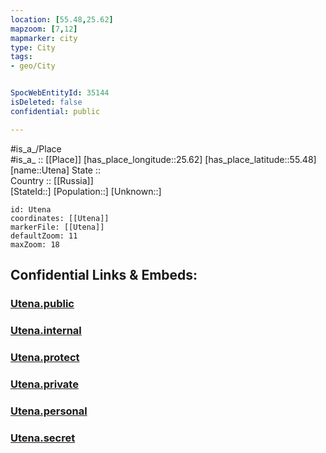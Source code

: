 ```yaml
---
location: [55.48,25.62] 
mapzoom: [7,12] 
mapmarker: city 
type: City
tags:
- geo/City


SpocWebEntityId: 35144
isDeleted: false
confidential: public

---
```

#is_a_/Place  
#is_a_ :: [[Place]] 
[has_place_longitude::25.62] 
[has_place_latitude::55.48] 
[name::Utena] 
State ::  
Country :: [[Russia]]  
[StateId::] 
[Population::] 
[Unknown::] 


```leaflet
id: Utena
coordinates: [[Utena]] 
markerFile: [[Utena]] 
defaultZoom: 11 
maxZoom: 18
```


## Confidential Links & Embeds: 

### [Utena.public](/_public/\Earth\Continent\Europe\Europe~North\Lithuania\Counties~Lithuania\Utenos\CityUtena.public.md) 

### [Utena.internal](/_internal/\Earth\Continent\Europe\Europe~North\Lithuania\Counties~Lithuania\Utenos\CityUtena.internal.md) 

### [Utena.protect](/_protect/\Earth\Continent\Europe\Europe~North\Lithuania\Counties~Lithuania\Utenos\CityUtena.protect.md) 

### [Utena.private](/_private/\Earth\Continent\Europe\Europe~North\Lithuania\Counties~Lithuania\Utenos\CityUtena.private.md) 

### [Utena.personal](/_personal/\Earth\Continent\Europe\Europe~North\Lithuania\Counties~Lithuania\Utenos\CityUtena.personal.md) 

### [Utena.secret](/_secret/\Earth\Continent\Europe\Europe~North\Lithuania\Counties~Lithuania\Utenos\CityUtena.secret.md)

